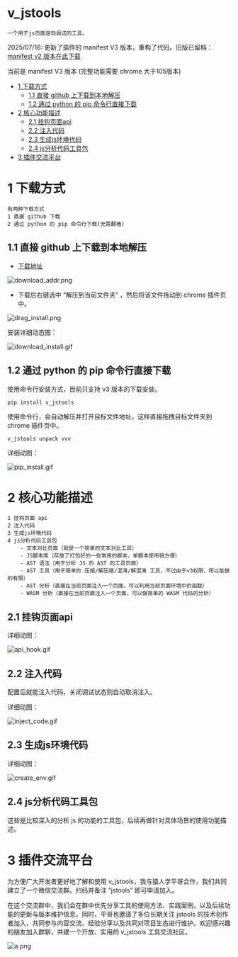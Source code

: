 # v_jstools 

```
一个用于js页面逆向调试的工具。
```

2025/07/16: 更新了插件的 manifest V3 版本，重构了代码。旧版已留档：[manifest v2 版本在此下载](https://github.com/cilame/v_jstools/releases/tag/mainfest.v2)

当前是 manifest V3 版本 (完整功能需要 chrome 大于105版本)

- [1 下载方式](#1-下载方式)
  * [1.1 直接 github 上下载到本地解压](#11-直接-github-上下载到本地解压)
  * [1.2 通过 python 的 pip 命令行直接下载](#12-通过-python-的-pip-命令行直接下载)
- [2 核心功能描述](#2-核心功能描述)
  * [2.1 挂钩页面api](#21-挂钩页面api)
  * [2.2 注入代码](#22-注入代码)
  * [2.3 生成js环境代码](#23-生成js环境代码)
  * [2.4 js分析代码工具包](#24-js分析代码工具包)
- [3 插件交流平台](#3-插件交流平台)



# 1 下载方式

```
有两种下载方式
1 直接 github 下载
2 通过 python 的 pip 命令行下载(无需翻墙)
```

## 1.1 直接 github 上下载到本地解压

- [下载地址](https://github.com/cilame/v_jstools)

![download_addr.png](./img/download_addr.png)

- 下载后右键选中 “解压到当前文件夹” ，然后将该文件拖动到 chrome 插件页中。

![drag_install.png](./img/drag_install.png)

安装详细动态图：

![download_install.gif](./img/download_install.gif)

## 1.2 通过 python 的 pip 命令行直接下载

使用命令行安装方式，目前只支持 v3 版本的下载安装。

```
pip install v_jstools
```

使用命令行，会自动解压并打开目标文件地址，这样直接拖拽目标文件夹到 chrome 插件页中。

```
v_jstools unpack vvv
```

详细动图：

![pip_install.gif](./img/pip_install.gif)







# 2 核心功能描述

```
1 挂钩页面 api
2 注入代码
3 生成js环境代码
4 js分析代码工具包
	- 文本对比页面（就是一个简单的文本对比工具）
	- JS脚本库（存放了打包好的一些常用的脚本，单脚本使用很方便）
	- AST 语法（用于分析 JS 的 AST 的工具页面）
	- AST 工具（用于简单的 压缩/解压缩/混淆/解混淆 工具，不过由于v3权限，所以能做的有限）
	- AST 分析（直接在当前页面注入一个页面，可以利用当前页面环境中的函数）
	- WASM 分析（直接在当前页面注入一个页面，可以做简单的 WASM 代码的分析）

```

## 2.1 挂钩页面api

详细动图：

![api_hook.gif](./img/api_hook.gif)

## 2.2 注入代码

配置后就能注入代码，关闭调试状态则自动取消注入。

详细动图：

![inject_code.gif](./img/inject_code.gif)

## 2.3 生成js环境代码

详细动图：

![create_env.gif](./img/create_env.gif)

## 2.4 js分析代码工具包

这些是比较深入的分析 js 的功能的工具包，后续再做针对具体场景的使用功能描述。






# 3 插件交流平台

为方便广大开发者更好地了解和使用 v_jstools，我与猿人学平哥合作，我们共同建立了一个微信交流群。扫码并备注 “jstools” 即可申请加入。 

在这个交流群中，我们会在群中优先分享工具的使用方法、实践案例，以及后续功能的更新与版本维护信息。同时，平哥也邀请了多位长期关注 jstools 的技术创作者加入，共同参与内容交流、经验分享以及共同对项目生态进行维护。欢迎感兴趣的朋友加入群聊，共建一个开放、实用的 v_jstools 工具交流社区。

![a.png](./tools/common/a.png)
